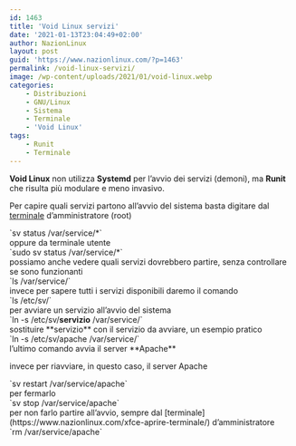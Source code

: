 ```yaml
---
id: 1463
title: 'Void Linux servizi'
date: '2021-01-13T23:04:49+02:00'
author: NazionLinux
layout: post
guid: 'https://www.nazionlinux.com/?p=1463'
permalink: /void-linux-servizi/
image: /wp-content/uploads/2021/01/void-linux.webp
categories:
    - Distribuzioni
    - GNU/Linux
    - Sistema
    - Terminale
    - 'Void Linux'
tags:
    - Runit
    - Terminale
---
```


**Void Linux** non utilizza **Systemd** per l’avvio dei servizi (demoni), ma **Runit** che risulta più modulare e meno invasivo.

Per capire quali servizi partono all’avvio del sistema basta digitare dal [terminale](https://www.nazionlinux.com/xfce-aprire-terminale/) d’amministratore (root)

<div class="wp-terminal">`sv status /var/service/*`</div>oppure da terminale utente

<div class="wp-terminal">`sudo sv status /var/service/*`</div>possiamo anche vedere quali servizi dovrebbero partire, senza controllare se sono funzionanti

<div class="wp-terminal">`ls /var/service/`</div>invece per sapere tutti i servizi disponibili daremo il comando

<div class="wp-terminal">`ls /etc/sv/`</div>per avviare un servizio all’avvio del sistema

<div class="wp-terminal">`ln -s /etc/sv/<strong>servizio</strong> /var/service/`</div>sostituire **servizio** con il servizio da avviare, un esempio pratico

<div class="wp-terminal">`ln -s /etc/sv/apache /var/service/`</div>l’ultimo comando avvia il server **Apache**

invece per riavviare, in questo caso, il server Apache

<div class="wp-terminal">`sv restart /var/service/apache`</div>per fermarlo

<div class="wp-terminal">`sv stop /var/service/apache`</div>per non farlo partire all’avvio, sempre dal [terminale](https://www.nazionlinux.com/xfce-aprire-terminale/) d’amministratore

<div class="wp-terminal">`rm /var/service/apache`</div>